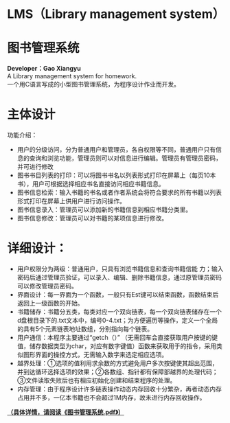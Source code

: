 # LMS（Library management system）
# 图书管理系统
**Developer：Gao Xiangyu**  
A Library management system for homework.  
一个用C语言写成的小型图书管理系统，为程序设计作业而开发。

# 主体设计
功能介绍：
* 用户的分级访问，分为普通用户和管理员，各自权限等不同，普通用户只有信息的查询和浏览功能，管理员则可以对信息进行编辑。管理员有管理员密码，并可进行修改</br>
* 图书书目列表的打印：可以将图书书名以列表形式打印在屏幕上（每页10本书），用户可根据选择相应书名直接访问相应书籍信息。
* 图书信息检索：输入书籍的书名或者作者系统会将符合要求的所有书籍以列表形式打印在屏幕上供用户进行访问操作。
* 图书信息录入：管理员可以添加新的书籍信息到相应书籍分类里。
* 图书信息修改：管理员可以对书籍的某项信息进行修改。

# 详细设计：
* 用户权限分为两级：普通用户，只具有浏览书籍信息和查询书籍信能
力；输入密码后通过管理员验证，可以录入、编辑、删除书籍信息，通过原管理员密码可以修改管理员密码。
* 界面设计：每一界面为一个函数，一般只有Est键可以结束函数，函数结束后返回上一级函数的开始。
* 书籍储存：书籍分五类，每类对应一个双向链表，每一个双向链表储存在一个d盘根目录下的.txt文本中，编号0-4.txt；为方便遍历等操作，定义一个全局的具有5个元素链表地址数组，分别指向每个链表。
* 用户通信：本程序主要通过“getch（）” （无需回车会直接获取用户按键的键值，储存数据类型为char，对应有数字键值）函数来获取用于的指令，采用类似图形界面的操控方式，无需输入数字来选定相应选项。
* 越界处理：①选项的值利用求余数的方式避免用户多次按键使其超出范围，并到达循环选择选项的效果；②各数组、指针都有保障部越界的处理代码；③文件读取失败后也有相应初始化创建和结束程序的处理。
* 内存管理：由于程序设计许多链表操作动态内存回收十分繁杂，再者动态内存占用并不多，一亿本书籍也不会超过1M内存，故未进行内存回收操作。  
  
**[（具体详情，请阅读《图书管理系统.pdf》）](https://github.com/CWing-Gao/LMS/blob/master/图书管理系统.pdf)**

